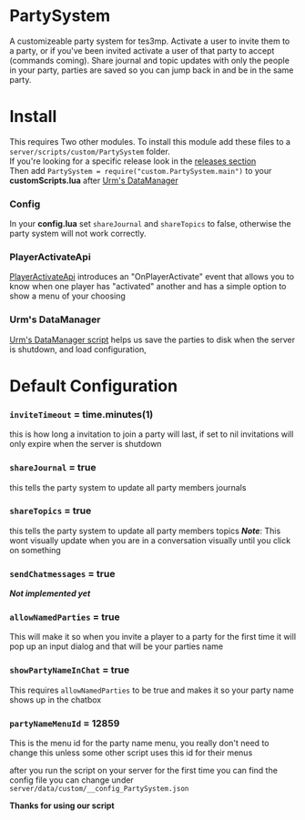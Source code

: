 # PartySystem
 A customizeable party system for tes3mp. Activate a user to invite them to a party, or if you've been invited activate a user of that party to accept (commands coming). Share journal and topic updates with only the people in your party, parties are saved so you can jump back in and be in the same party.
 
# Install
 This requires Two other modules. To install this module add these files to a `server/scripts/custom/PartySystem` folder.  
 If you're looking for a specific release look in the [releases section](../../releases)  
 Then add `PartySystem = require("custom.PartySystem.main")` to your **customScripts.lua** after [Urm's DataManager](https://github.com/tes3mp-scripts/DataManager)
 
 ### Config
 In your **config.lua** set `shareJournal` and `shareTopics` to false, otherwise the party system will not work correctly.

### PlayerActivateApi
 [PlayerActivateApi](https://github.com/DavidMeagher1/TES3MP_SingleScripts/blob/main/playerActivateAPI.lua) introduces an "OnPlayerActivate" event that allows you to know when one player has "activated" another and has a simple option to show a menu of your choosing

### Urm's DataManager
[Urm's DataManager script](https://github.com/tes3mp-scripts/DataManager) helps us save the parties to disk when the server is shutdown, and load configuration,

# Default Configuration
  ### `inviteTimeout` = time.minutes(1)
  this is how long a invitation to join a party will last, if set to nil invitations will only expire when the server is shutdown

  ### `shareJournal` = true
  this tells the party system to update all party members journals 

  ### `shareTopics` = true
  this tells the party system to update all party members topics 
  ***Note***: This wont visually update when you are in a conversation visually until you click on something
  
  ### `sendChatmessages` = true
  ***Not implemented yet***

  ### `allowNamedParties` = true
  This will make it so when you invite a player to a party for the first time it will pop up an input dialog and that will be your parties name
  
  ### `showPartyNameInChat` = true
  This requires `allowNamedParties` to be true and makes it so your party name shows up in the chatbox

  ### `partyNameMenuId` = 12859
  This is the menu id for the party name menu, you really don't need to change this unless some other script uses this id for their menus

  after you run the script on your server for the first time you can find the config file you can change under `server/data/custom/__config_PartySystem.json`
  
  
  **Thanks for using our script**
